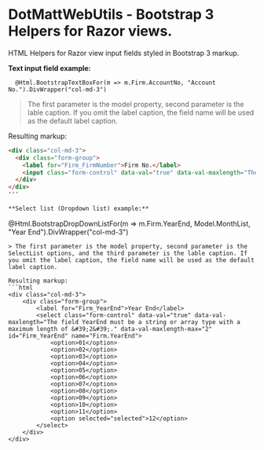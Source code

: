 # DotMattWebUtils - Bootstrap 3 Helpers for Razor views.
HTML Helpers for Razor view input fields styled in Bootstrap 3 markup.

**Text input field example:**

```
  @Html.BootstrapTextBoxFor(m => m.Firm.AccountNo, "Account No.").DivWrapper("col-md-3")
```  
> The first parameter is the model property, second parameter is the lable caption. If you omit the label caption, the field name will be used as the default label caption.

Resulting markup:
```html
<div class="col-md-3">
  <div class="form-group">
    <label for="Firm_FirmNumber">Firm No.</label>
    <input class="form-control" data-val="true" data-val-maxlength="The field FirmNumber must be a string or array type with a maximum length of &#39;5&#39;." data-val-maxlength-max="5" data-val-required="The FirmNumber field is required." id="Firm_FirmNumber" name="Firm.FirmNumber" type="text" value="001" />
  </div>
</div>
'''

**Select list (Dropdown list) example:**

```
@Html.BootstrapDropDownListFor(m => m.Firm.YearEnd, Model.MonthList, "Year End").DivWrapper("col-md-3")
```
> The first parameter is the model property, second parameter is the SelectList options, and the third parameter is the lable caption. If you omit the label caption, the field name will be used as the default label caption.

Resulting markup:
```html
<div class="col-md-3">
    <div class="form-group">
        <label for="Firm_YearEnd">Year End</label>
        <select class="form-control" data-val="true" data-val-maxlength="The field YearEnd must be a string or array type with a maximum length of &#39;2&#39;." data-val-maxlength-max="2" id="Firm_YearEnd" name="Firm.YearEnd">
            <option>01</option>
            <option>02</option>
            <option>03</option>
            <option>04</option>
            <option>05</option>
            <option>06</option>
            <option>07</option>
            <option>08</option>
            <option>09</option>
            <option>10</option>
            <option>11</option>
            <option selected="selected">12</option>
        </select>
    </div>
</div>
```
